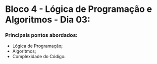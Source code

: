 # Bloco 4 - Lógica de Programação e Algoritmos - Dia 03:
### Principais pontos abordados:
* Lógica de Programação;
* Algoritmos;
* Complexidade do Código.



